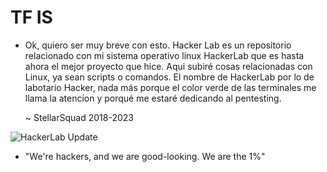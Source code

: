 # TF IS
* Ok, quiero ser muy breve con esto. Hacker Lab es un repositorio relacionado con mi sistema operativo linux HackerLab que es hasta ahora el mejor proyecto que hice. Aqui subiré cosas relacionadas con Linux, ya sean scripts o comandos. El nombre de HackerLab por lo de labotario Hacker, nada más porque el color verde de las terminales me llama la atencion y porqué me estaré dedicando al pentesting.

    ~ StellarSquad 2018-2023

![HackerLab Update](https://github.com/Lewysan/-HackerLab/assets/70720366/6bd3ce58-ed09-4ad9-8e63-e0fb01989806)

  - "We're hackers, and we are good-looking. We are the 1%"
